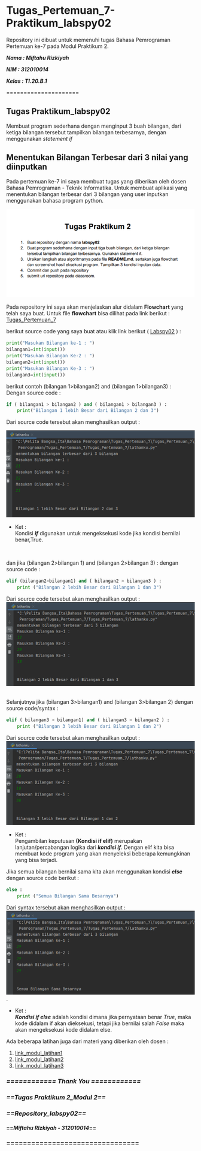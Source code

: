 # Tugas_Pertemuan_7- Praktikum_labspy02

Repository ini dibuat untuk memenuhi tugas Bahasa Pemrograman Pertemuan ke-7 pada Modul Praktikum 2.

***Nama : Miftahu Rizkiyah***

***NIM : 312010014***

***Kelas : TI.20.B.1***

=====================

## Tugas Praktikum_labspy02
 
Membuat program sederhana dengan menginput 3 buah bilangan, dari ketiga bilangan tersebut tampilkan bilangan terbesarnya, dengan menggunakan *statement if*

## Menentukan Bilangan Terbesar dari 3 nilai yang diinputkan

Pada pertemuan ke-7 ini saya membuat tugas yang diberikan oleh dosen Bahasa Pemrograman - Teknik Informatika.
Untuk membuat aplikasi yang menentukan bilangan terbesar dari 3 bilangan yang user inputkan menggunakan bahasa program python.
<br>

![Tugas_Praktikum2](pict/Tugas_Praktikum2(labspy02).PNG) <br>


Pada repository ini saya akan menjelaskan alur didalam **Flowchart** yang telah saya buat. Untuk file **flowchart** bisa dilihat pada link berikut : 
[Tugas_Pertemuan_7](Flowchart_part7.pdf)
<br>

berikut source code yang saya buat atau klik link berikut ( [Labspy02](Praktikum02.py) ) : <br>

``` python
print("Masukan Bilangan ke-1 : ")
bilangan1=int(input())
print("Masukan Bilangan Ke-2 : ")
bilangan2=int(input())
print("Masukan Bilangan Ke-3 : ")
bilangan3=int(input())
```
berikut contoh (bilangan 1>bilangan2) and (bilangan 1>bilangan3) :<br>
Dengan source code : 

``` python
if ( bilangan1 > bilangan2 ) and ( bilangan1 > bilangan3 ) :
    print("Bilangan 1 lebih Besar dari Bilangan 2 dan 3")
```
Dari source code tersebut akan menghasilkan output :

![Bilangan1>bilangan2&3](pict/Bilangan1_lebih_besar_dari_bilangan2_dan_bilangan3.PNG)
<br>
* Ket : <br>
Kondisi ***if*** digunakan untuk mengeksekusi kode jika kondisi bernilai benar,True.
<br>

dan jika (bilangan 2>bilangan 1) and (bilangan 2>bilangan 3) :
dengan source code :

``` python
elif (bilangan2>bilangan1) and ( bilangan2 > bilangan3 ) :
    print ("Bilangan 2 lebih Besar dari Bilangan 1 dan 3")
```
Dari source code tersebut akan menghasilkan output : 
![(Bilangan2>Bilangan1),(Bilangan2>Bilangan3)](pict/Bil2_lebih_besar_dari_bil1_dan_bil3.PNG)
<br>
<br>

Selanjutnya jika (bilangan 3>bilangan1) and (bilangan 3>bilangan 2) dengan source code/syntax :

``` python
elif ( bilangan3 > bilangan1) and ( bilangan3 > bilangan2 ) :
    print ("Bilangan 3 lebih Besar dari Bilangan 1 dan 2")
```
Dari source code tersebut akan menghasilkan output :
![(Bilangan3>Bilangan1),(Bilangan3>Bilangan2)](pict/Bil3_lebih_besar_dari_bil1_dan_bil2.PNG)
<br>
* Ket : <br>
Pengambilan keputusan **(Kondisi if elif)** merupakan lanjutan/percabangan logika dari ***kondisi if***. Dengan elif kita bisa membuat kode program yang akan menyeleksi beberapa kemungkinan yang bisa terjadi.

Jika semua bilangan bernilai sama kita akan menggunakan kondisi ***else*** dengan source code berikut : <br>
``` python
else :
    print ("Semua Bilangan Sama Besarnya")
```

Dari syntax tersebut akan menghasilkan output : <br>
![Semua_Bilangan_Sama_Besarnya](pict/Semua_bilangan_Sama_Besarnya.PNG).
<br>
* Ket : <br>
***Kondisi if else*** adalah kondisi dimana jika pernyataan benar *True*, maka kode didalam if akan dieksekusi, tetapi jika bernilai salah *False* maka akan mengeksekusi kode didalam else.


Ada beberapa latihan juga dari materi yang diberikan oleh dosen :  
1. [link_modul_latihan1](Modul2_Latihan1.py)
2. [link_modul_latihan2](Modul2_Latihan2.py)
3. [link_modul_latihan3](Modul2.Latihan3.py)


### ***============ Thank You ============***
###      ***==Tugas Praktikum 2_Modul 2==***
###        ***==Repository_labspy02==***
#### ==***Miftahu RIzkiyah - 312010014***==
### ================================
